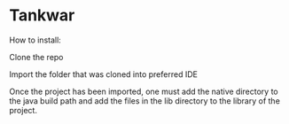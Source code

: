# Tankwar

How to install:

Clone the repo

Import the folder that was cloned into preferred IDE

Once the project has been imported, one must add the native directory to the java build path and add the files in the lib directory to the library of the project.
